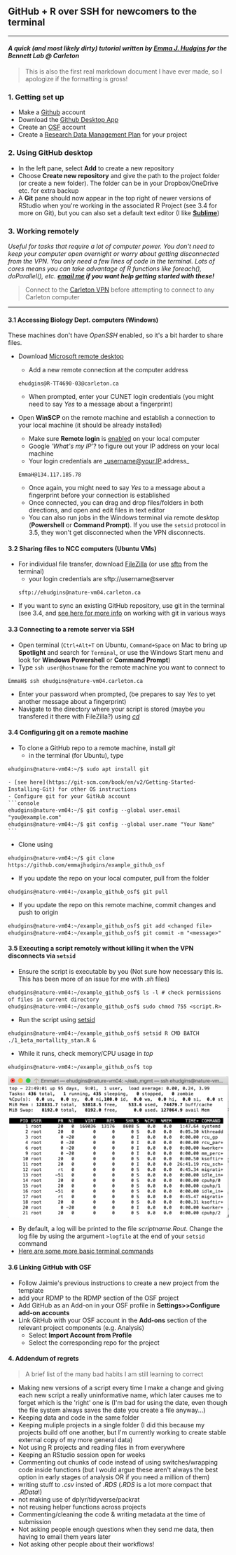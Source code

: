 ## GitHub + R over SSH for newcomers to the terminal

***

#### _A quick (and most likely dirty) tutorial written by [Emma J. Hudgins](mailto:emma.hudgins@carleton.ca) for the Bennett Lab @ Carleton_

>This is also the first real markdown document I have ever made, so I apologize if the formatting is gross!


### 1. Getting set up 
- Make a [Github](https://github.com) account
- Download the [Github Desktop App](https://desktop.github.com)
- Create an [OSF](https://osf.io) account
- Create a [Research Data Management Plan](https://assistant.portagenetwork.ca) for your project

### 2. Using GitHub desktop 
- In the left pane, select **Add** to create a new repository
- Choose **Create new repository** and give the path to the project folder (or create a new folder). The folder can be in your Dropbox/OneDrive etc. for extra backup
- A **Git** pane should now appear in the top right of newer versions of RStudio when you're working in the associated R Project (see 3.4 for more on Git), but you can also set a default text editor (I like [**Sublime**](https://www.sublimetext.com))


### 3. Working remotely  

_Useful for tasks that require a lot of computer power. You don't need to keep your computer open overnight or worry about getting disconnected from the VPN. You only need a few lines of code in the terminal. Lots of cores means you can take advantage of R functions like foreach(), doParallel(), etc. **[email me](mailto:emma.hudgins@carleton.ca) if you want help getting started with these!**_  

> Connect to the [Carleton VPN](https://carleton.ca/its/help-centre/remote-access/) before attempting to connect to any Carleton computer

***

#### 3.1 Accessing Biology Dept. computers (Windows)  

These machines don't have _OpenSSH_ enabled, so it's a bit harder to share files. 

* Download [Microsoft remote desktop](https://carleton.ca/its/help-centre/remote-access/)
    - Add a new remote connection at the computer address
    ```console
    ehudgins@R-TT4690-03@carleton.ca
    ```
    - When prompted, enter your CUNET login credentials (you might need to say _Yes_ to a message about a fingerprint)
    
    
    
* Open **WinSCP** on the remote machine and establish a connection to your local machine (it should be already installed)
    - Make sure **Remote login** is [enabled](https://knowledge.autodesk.com/support/smoke/troubleshooting/caas/sfdcarticles/sfdcarticles/Enabling-remote-SSH-login-on-Mac-OS-X.html) on your local computer
    - Google _'What's my IP'_? to figure out your IP address on your local machine
    - Your login credentials are _username@your.IP.address_
    ```console       
    EmmaH@134.117.185.78
    ``` 
    - Once again, you might need to say _Yes_ to a message about a fingerprint before your connection is established
    - Once connected, you can drag and drop files/folders in both directions, and open and edit files in text editor
    - You can also run jobs in the Windows terminal via remote desktop (**Powershell** or **Command Prompt**). If you use the ```setsid``` protocol in 3.5, they won't get disconnected when the VPN disconnects.



#### 3.2 Sharing files to NCC computers (Ubuntu VMs) 
* For individual file transfer, download [FileZilla](https://filezilla-project.org) (or use [sftp](https://www.cs.fsu.edu/~myers/howto/commandLineSSH.html) from the terminal)
    - your login credentials are sftp://username@server
    ```console
    sftp://ehudgins@nature-vm04.carleton.ca
    ```
* If you want to sync an existing GitHub repository, use git in the terminal (see 3.4, and [see here for more info](http://dept.stat.lsa.umich.edu/~jerrick/courses/stat701/notes/git.html) on working with git in various ways 

#### 3.3 Connecting to a remote server via SSH


* Open terminal (```Ctrl+Alt+T``` on Ubuntu, ```Command+Space``` on Mac to bring up **Spotlight** and search for ```Terminal```, or use the Windows Start menu and look for **Windows Powershell** or **Command Prompt**)
* Type ```ssh user@hostname``` for the remote machine you want to connect to
```console
EmmaH$ ssh ehudgins@nature-vm04.carleton.ca
```
* Enter your password when prompted, (be prepares to say _Yes_ to yet another message about a fingerprint)
* Navigate to the directory where your script is stored (maybe you transfered it there with FileZilla?) using [*cd*](https://linuxize.com/post/linux-cd-command/)

#### 3.4 Configuring git on a remote machine


* To clone a GitHub repo to a remote machine, install *git*
    - in the terminal (for Ubuntu), type
```console
ehudgins@nature-vm04:~/$ sudo apt install git
```       
    - [see here](https://git-scm.com/book/en/v2/Getting-Started-Installing-Git) for other OS instructions
    - Configure git for your GitHub account
    ```console
    ehudgins@nature-vm04:~/$ git config --global user.email "you@example.com"
    ehudgins@nature-vm04:~/$ git config --global user.name "Your Name"
    ```
* Clone using 
```console     
ehudgins@nature-vm04:~/$ git clone https://github.com/emmajhudgins/example_github_osf
```
* If you update the repo on your local computer, pull from the folder
```console     
ehudgins@nature-vm04:~/example_github_osf$ git pull 
``` 
* If you update the repo on this remote machine, commit changes and push to origin
```console     
ehudgins@nature-vm04:~/example_github_osf$ git add <changed file>
ehudgins@nature-vm04:~/example_github_osf$ git commit -m "<message>"
```   

#### 3.5 Executing a script remotely without killing it when the VPN disconnects via ```setsid```

* Ensure the script is executable by you (Not sure how necessary this is. This has been more of an issue for me with _.sh_ files)
```console     
ehudgins@nature-vm04:~/example_github_osf$ ls -l # check permissions of files in current directory
ehudgins@nature-vm04:~/example_github_osf$ sudo chmod 755 <script.R>
``` 
* Run the script using [setsid](https://linux.die.net/man/2/setsid)
```console
ehudgins@nature-vm04:~/example_github_osf$ setsid R CMD BATCH ./1_beta_mortallity_stan.R &
```
* While it runs, check memory/CPU usage in _top_
```console
ehudgins@nature-vm04:~/example_github_osf$ top
```
<img src="top_example.png" alt="Example top output" width="600"/>

* By default, a log will be printed to the file _scriptname.Rout_. Change the log file by using the argument ```>logfile``` at the end of your ```setsid``` command
* [Here are some more basic terminal commands](https://dev.to/kymiddleton/reference-guide-common-commands-for-terminal-6no)

#### 3.6 Linking GitHub with OSF

* Follow Jaimie's previous instructions to create a new project from the template
* add your RDMP to the RDMP section of the OSF project
* Add GitHub as an Add-on in your OSF profile in **Settings>>Configure add-on accounts**
* Link GitHub with your OSF account in the **Add-ons** section of the relevant project components (e.g. Analysis)
    - Select **Import Account from Profile**
    - Select the corresponding repo for the project

#### 4. Addendum of regrets

> A brief list of the many bad habits I am still learning to correct

- Making new versions of a script every time I make a change and giving each new script a really uninformative name, which later causes me to forget which is the 'right' one is (I'm bad for using the date, even though the file system always saves the date you create a file anyway...)
- Keeping data and code in the same folder
- Keeping muliple projects in a single folder (I did this because my projects build off one another, but I'm currently working to create stable external copy of my more general data)
- Not using R projects and reading files in from everywhere
- Keeping an RStudio session open for weeks
- Commenting out chunks of code instead of using switches/wrapping code inside functions (but I would argue these aren't always the best option in early stages of analysis OR if you need a million of them)
- writing stuff to _.csv_ insted of _.RDS_ (_.RDS_ is a lot more compact that _.RData_!)
- not making use of dplyr/tidyverse/packrat
- not reusing helper functions across projects
- Commenting/cleaning the code & writing metadata at the time of submission
- Not asking people enough questions when they send me data, then having to email them years later
- Not asking other people about their workflows!
